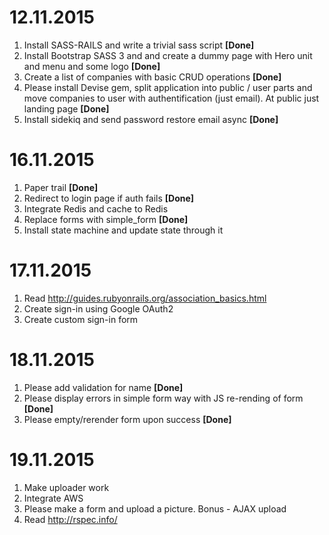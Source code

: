 # 12.11.2015
1. Install SASS-RAILS and write a trivial sass script __[Done]__
2. Install Bootstrap SASS 3 and and create a dummy page with Hero unit and menu and some logo __[Done]__
3. Create a list of companies with basic CRUD operations __[Done]__
4. Please install Devise gem, split application into public / user parts and move companies to user with authentification (just email). At public just landing page __[Done]__
5. Install sidekiq and send password restore email async __[Done]__

# 16.11.2015
1. Paper trail __[Done]__
2. Redirect to login page if auth fails __[Done]__
3. Integrate Redis and cache to Redis
4. Replace forms with simple_form __[Done]__
5. Install state machine and update state through it

# 17.11.2015
1. Read http://guides.rubyonrails.org/association_basics.html
2. Create sign-in using Google OAuth2
3. Create custom sign-in form

# 18.11.2015
1. Please add validation for name __[Done]__
2. Please display errors in simple form way with JS re-rending of form __[Done]__
3. Please empty/rerender form upon success __[Done]__

# 19.11.2015
1. Make uploader work
2. Integrate AWS
3. Please make a form and upload a picture. Bonus - AJAX upload
4. Read http://rspec.info/


